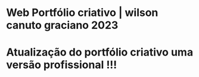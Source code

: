 # Web Portfólio criativo | wilson canuto graciano 2023

# Atualização do portfólio criativo uma versão profissional !!!
